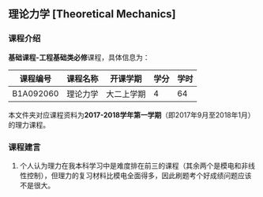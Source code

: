 ## 理论力学 [Theoretical Mechanics]

### 课程介绍

**基础课程-工程基础类必修**课程，具体信息为：

| 课程编号 | 课程名称 | 开课学期 | 学分 | 学时 |
| --- | --- | --- | --- | --- |
| B1A092060 | 理论力学 | 大二上学期 | 4 | 64 |

本文件夹对应课程资料为**2017-2018学年第一学期**（即2017年9月至2018年1月）的理力课程。

### 课程建言

1. 个人认为理力在我本科学习中是难度排在前三的课程（其余两个是模电和非线性控制），但理力的复习材料比模电全面得多，因此刷题考个好成绩问题应该不是很大。
